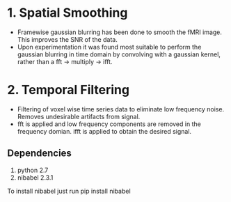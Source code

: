 # 1. Spatial Smoothing
* Framewise gaussian blurring has been done to smooth the fMRI image. This improves the SNR of the data.  
* Upon experimentation it was found most suitable to perform the gaussian blurring in time domain by convolving with a gaussian kernel, rather than a fft -> multiply -> ifft. 

# 2. Temporal Filtering 
* Filtering of voxel wise time series data to eliminate low frequency noise. Removes undesirable artifacts from signal. 
* fft is applied and low frequency components are removed in the frequency domian. ifft is applied to obtain the desired signal. 

## Dependencies 
1. python 2.7
2. nibabel 2.3.1

To install nibabel just run pip install nibabel



